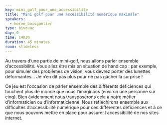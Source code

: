 ```yaml
---
key: mini_golf_pour_une_accessibilite
title: "Mini golf pour une accessibilité numérique maximale"
speakers:
  - herve_boisgontier
type: bivouac
day: 0
time: 14h30
duration: 45 minutes
room: slideless
---
```


Au travers d’une partie de mini-golf, nous allons parler ensemble d’accessibilité. Vous allez être mis en situation de handicap : par exemple, pour simuler des problèmes de vision, vous devrez porter des lunettes déformantes… Je n’en dit pas plus pour ne pas gâcher la surprise !

Ce jeu est l’occasion de parler ensemble des différents déficiences qui touchent plus de monde que nous l’imaginons (environ une personne sur cinq). Bien évidemment nous transposerons cela à notre métier d’informaticien ou d’informaticienne. Nous réfléchirons ensemble aux difficultés d’accessibilité numérique pour ces différentes déficiences et à ce que nous pouvons mettre en place pour assurer l’accessibilité de nos sites internet.